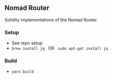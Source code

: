 ## Nomad Router

Solidity implementations of the Nomad Router.

### Setup

- See repo setup
- `brew install jq` &nbsp; OR &nbsp; `sudo apt-get install jq`

### Build

- `yarn build`
